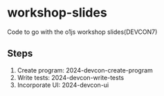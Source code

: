 # workshop-slides

Code to go with the o1js workshop slides(DEVCON7)

## Steps

1. Create program: 2024-devcon-create-program
2. Write tests: 2024-devcon-write-tests
3. Incorporate UI: 2024-devcon-ui
